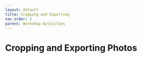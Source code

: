 ```yaml
---
layout: default
title: Cropping and Exporting
nav_order: 2
parent: Workshop Activities
---
```

# Cropping and Exporting Photos


